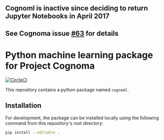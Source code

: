 ## Cognoml is inactive since deciding to return Jupyter Notebooks in April 2017
## See Cognoma issue [#63](https://github.com/cognoma/cognoma/issues/63) for details

# Python machine learning package for Project Cognoma

[![CircleCI](https://circleci.com/gh/cognoma/cognoml.svg?style=svg)](https://circleci.com/gh/cognoma/cognoml)

This repository contains a python package named `cognoml`.

## Installation

For development, the package can be installed locally using the following command from this repository's root directory:

```sh
pip install --editable .
```
